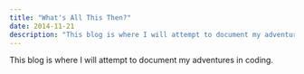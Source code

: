 ```yaml
---
title: "What's All This Then?"
date: 2014-11-21
description: "This blog is where I will attempt to document my adventures in coding."
---
```


This blog is where I will attempt to document my adventures in coding.
